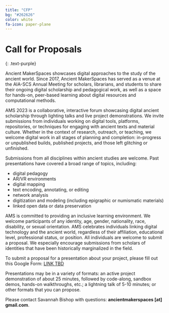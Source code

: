 ```yaml
---
title: "CFP"
bg: "#262626"
color: white
fa-icon: paper-plane
---
```


# Call for Proposals
{: .text-purple}

Ancient MakerSpaces showcases digital approaches to the study of the ancient world. Since 2017, Ancient MakerSpaces has served as a venue at the AIA-SCS Annual Meeting for scholars, librarians, and students to share their ongoing digital scholarship and pedagogical work, as well as a space for hands-on, peer-based learning about digital resources and computational methods.

AMS 2023 is a collaborative, interactive forum showcasing digital ancient scholarship through lighting talks and live project demonstrations. We invite submissions from individuals working on digital tools, platforms, repositories, or techniques for engaging with ancient texts and material culture. Whether in the context of research, outreach, or teaching, we welcome digital work in all stages of planning and completion: in-progress or unpublished builds, published projects, and those left glitching or unfinished.

Submissions from all disciplines within ancient studies are welcome. Past presentations have covered a broad range of topics, including:

- digital pedagogy
- AR/VR environments
- digital mapping
- text encoding, annotating, or editing
- network analysis
- digitization and modeling (including epigraphic or numismatic materials)
- linked open data or data preservation

AMS is committed to providing an inclusive learning environment. We welcome participants of any identity, age, gender, nationality, race, disability, or sexual orientation. AMS celebrates individuals linking digital technology and the ancient world, regardless of their affiliation, educational level, professional status, or position. All individuals are welcome to submit a proposal. We especially encourage submissions from scholars of identities that have been historically marginalized in the field.

To submit a proposal for a presentation about your project, please fill out this Google Form: [LINK TBD](#)

Presentations may be in a variety of formats: an active project demonstration of about 25 minutes, followed by code-along, sandbox demos, hands-on walkthroughs, etc.; a lightning talk of 5-10 minutes; or other formats that you can propose.

Please contact Savannah Bishop with questions: **ancientmakerspaces [at] gmail.com**.
